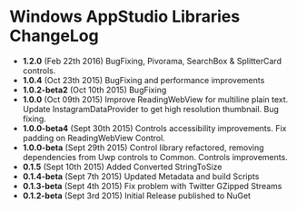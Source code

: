 Windows AppStudio Libraries ChangeLog
=====================================
- **1.2.0** (Feb 22th 2016) BugFixing, Pivorama, SearchBox & SplitterCard controls.
- **1.0.4** (Oct 23th 2015) BugFixing and performance improvements
- **1.0.2-beta2** (Oct 10th 2015) BugFixing
- **1.0.0** (Oct 09th 2015) Improve ReadingWebView for multiline plain text. Update InstagramDataProvider to get high resolution thumbnail. Bug fixing.
- **1.0.0-beta4** (Sept 30th 2015) Controls accessibility improvements. Fix padding on ReadingWebView Control.
- **1.0.0-beta** (Sept 29th 2015) Control library refactored, removing dependencies from Uwp controls to Common. Controls improvements. 
- **0.1.5** (Sept 10th 2015) Added Converted StringToSize
- **0.1.4-beta** (Sept 7th 2015) Updated Metadata and build Scripts 
- **0.1.3-beta** (Sept 4th 2015) Fix problem with Twitter GZipped Streams
- **0.1.2-beta** (Sept 3rd 2015) Initial Release published to NuGet

	